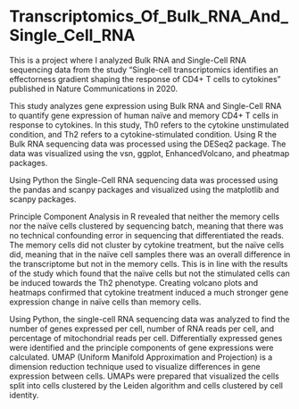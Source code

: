 # Transcriptomics_Of_Bulk_RNA_And_Single_Cell_RNA

This is a project where I analyzed Bulk RNA and Single-Cell RNA sequencing data from the study “Single-cell transcriptomics identifies an effectorness gradient shaping the response of CD4+ T cells to cytokines” published in Nature Communications in 2020.

This study analyzes gene expression using Bulk RNA and Single-Cell RNA to quantify gene expression of human naïve and memory CD4+ T cells in response to cytokines. In this study, Th0 refers to the cytokine unstimulated condition, and Th2 refers to a cytokine-stimulated condition.
Using R the Bulk RNA sequencing data was processed using the DESeq2 package. The data was visualized using the vsn, ggplot, EnhancedVolcano, and pheatmap packages.

Using Python the Single-Cell RNA sequencing data was processed using the pandas and scanpy packages and visualized using the matplotlib and scanpy packages.

Principle Component Analysis in R revealed that neither the memory cells nor the naïve cells clustered by sequencing batch, meaning that there was no technical confounding error in sequencing that differentiated the reads. The memory cells did not cluster by cytokine treatment, but the naïve cells did, meaning that in the naïve cell samples there was an overall difference in the transcriptome but not in the memory cells. This is in line with the results of the study which found that the naïve cells but not the stimulated cells can be induced towards the Th2 phenotype. Creating volcano plots and heatmaps confirmed that cytokine treatment induced a much stronger gene expression change in naïve cells than memory cells.

Using Python, the single-cell RNA sequencing data was analyzed to find the number of genes expressed per cell, number of RNA reads per cell, and percentage of mitochondrial reads per cell. Differentially expressed genes were identified and the principle components of gene expressions were calculated. UMAP (Uniform Manifold Approximation and Projection) is a dimension reduction technique used to visualize differences in gene expression between cells. UMAPs were prepared that visualized the cells split into cells clustered by the Leiden algorithm and cells clustered by cell identity.
